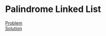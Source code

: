 # Palindrome Linked List
[Problem](https://leetcode.com/problems/palindrome-linked-list/description/)  
[Solution](../../../results/PalindromeLinkedListSubmission.png)